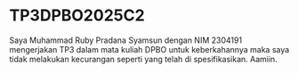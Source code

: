 # TP3DPBO2025C2

Saya Muhammad Ruby Pradana Syamsun dengan NIM 2304191 mengerjakan TP3
dalam mata kuliah DPBO untuk keberkahannya maka 
saya tidak melakukan kecurangan seperti yang telah di spesifikasikan. Aamiin.
 